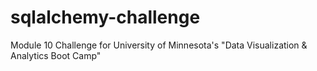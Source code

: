# sqlalchemy-challenge
 Module 10 Challenge for University of Minnesota's "Data Visualization & Analytics Boot Camp" 
